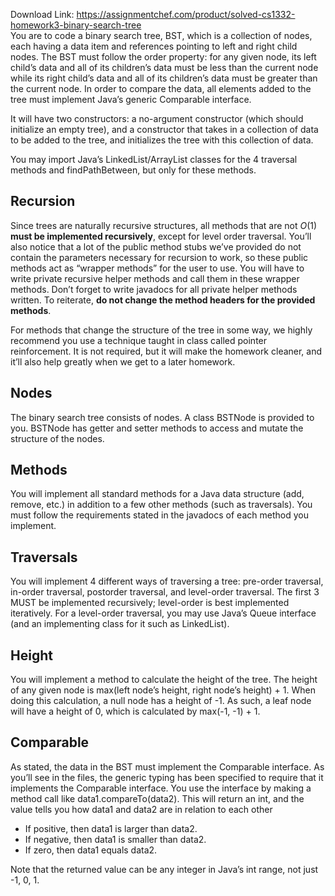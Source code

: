 Download Link: https://assignmentchef.com/product/solved-cs1332-homework3-binary-search-tree
<br>
You are to code a binary search tree, BST, which is a collection of nodes, each having a data item and references pointing to left and right child nodes. The BST must follow the order property: for any given node, its left child’s data and all of its children’s data must be less than the current node while its right child’s data and all of its children’s data must be greater than the current node. In order to compare the data, all elements added to the tree must implement Java’s generic Comparable interface.

It will have two constructors: a no-argument constructor (which should initialize an empty tree), and a constructor that takes in a collection of data to be added to the tree, and initializes the tree with this collection of data.

You may import Java’s LinkedList/ArrayList classes for the 4 traversal methods and findPathBetween, but only for these methods.

<h2>Recursion</h2>

Since trees are naturally recursive structures, all methods that are not <em>O</em>(1) <strong>must be implemented recursively</strong>, except for level order traversal. You’ll also notice that a lot of the public method stubs we’ve provided do not contain the parameters necessary for recursion to work, so these public methods act as “wrapper methods” for the user to use. You will have to write private recursive helper methods and call them in these wrapper methods. Don’t forget to write javadocs for all private helper methods written. To reiterate, <strong>do not change the method headers for the provided methods</strong>.

For methods that change the structure of the tree in some way, we highly recommend you use a technique taught in class called pointer reinforcement. It is not required, but it will make the homework cleaner, and it’ll also help greatly when we get to a later homework.

<h2>Nodes</h2>

The binary search tree consists of nodes. A class BSTNode is provided to you. BSTNode has getter and setter methods to access and mutate the structure of the nodes.

<h2>Methods</h2>

You will implement all standard methods for a Java data structure (add, remove, etc.) in addition to a few other methods (such as traversals). You must follow the requirements stated in the javadocs of each method you implement.

<h2>Traversals</h2>

You will implement 4 different ways of traversing a tree: pre-order traversal, in-order traversal, postorder traversal, and level-order traversal. The first 3 MUST be implemented recursively; level-order is best implemented iteratively. For a level-order traversal, you may use Java’s Queue interface (and an implementing class for it such as LinkedList).

<h2>Height</h2>

You will implement a method to calculate the height of the tree. The height of any given node is max(left node’s height, right node’s height) + 1. When doing this calculation, a null node has a height of -1. As such, a leaf node will have a height of 0, which is calculated by max(-1, -1) + 1.

<h2>Comparable</h2>

As stated, the data in the BST must implement the Comparable interface. As you’ll see in the files, the generic typing has been specified to require that it implements the Comparable interface. You use the interface by making a method call like data1.compareTo(data2). This will return an int, and the value tells you how data1 and data2 are in relation to each other

<ul>

 <li>If positive, then data1 is larger than data2.</li>

 <li>If negative, then data1 is smaller than data2.</li>

 <li>If zero, then data1 equals data2.</li>

</ul>

Note that the returned value can be any integer in Java’s int range, not just -1, 0, 1.